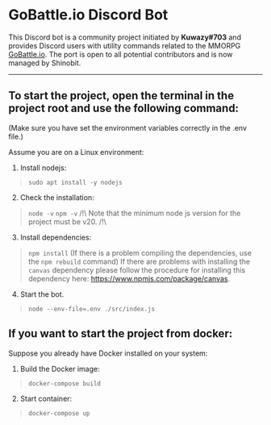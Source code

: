 # GoBattle.io Discord Bot

This Discord bot is a community project initiated by __Kuwazy#703__ and provides Discord users with utility commands related to the MMORPG [GoBattle.io](https://gobattle.io/).
The port is open to all potential contributors and is now managed by Shinobit.

-----------------

## To start the project, open the terminal in the project root and use the following command:
(Make sure you have set the environment variables correctly in the .env file.)

Assume you are on a Linux environment:

1. Install nodejs:
  > `sudo apt install -y nodejs`

2. Check the installation:
  > `node -v`
  > `npm -v`
  /!\ Note that the minimum node js version for the project must be v20. /!\

3. Install dependencies:
  > `npm install`
  (If there is a problem compiling the dependencies, use the `npm rebuild` command)
  If there are problems with installing the `canvas` dependency please follow the procedure for installing this dependency here: https://www.npmjs.com/package/canvas.

4. Start the bot.
  > `node --env-file=.env ./src/index.js`

## If you want to start the project from docker:

Suppose you already have Docker installed on your system:

1. Build the Docker image:
  > `docker-compose build`

2. Start container:
  > `docker-compose up`
